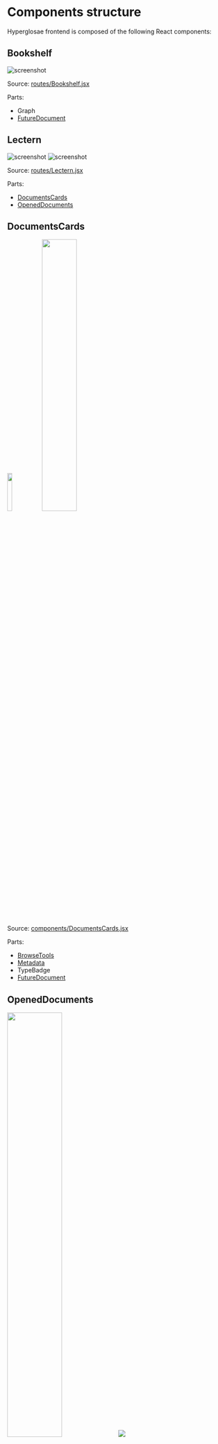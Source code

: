 # Components structure

Hyperglosae frontend is composed of the following React components:

## Bookshelf

![screenshot](../../docs/component_bookshelf.png)

Source: [routes/Bookshelf.jsx](https://github.com/Hypertopic/HyperGlosae/blob/main/frontend/src/routes/Bookshelf.jsx)

Parts:

- Graph
- [FutureDocument](#futuredocument)


## Lectern

![screenshot](../../docs/component_lectern.png)
![screenshot](../../docs/component_lectern2.png)

Source: [routes/Lectern.jsx](https://github.com/Hypertopic/HyperGlosae/blob/main/frontend/src/routes/Lectern.jsx)

Parts:

- [DocumentsCards](#documentscards)
- [OpenedDocuments](#openeddocuments)

## DocumentsCards

<img src="../../docs/component_documentscards.png" width="15%" />
<img src="../../docs/component_documentscards2.png" width="40%" />

Source: [components/DocumentsCards.jsx](https://github.com/Hypertopic/HyperGlosae/blob/main/frontend/src/components/DocumentsCards.jsx)

Parts:

- [BrowseTools](#browsetools)
- [Metadata](#metadata)
- TypeBadge
- [FutureDocument](#futuredocument)

## OpenedDocuments

<img src="../../docs/component_openeddocuments.png" width="50%" />
<img src="../../docs/component_openeddocuments2.png" />

Source: [components/OpenedDocuments.jsx](https://github.com/Hypertopic/HyperGlosae/blob/main/frontend/src/components/OpenedDocuments.jsx)

Parts:

- [BrowseTools](#browsetools)
- [Metadata](#metadata)
- TypeBadge
- Type
- [Passage](#passage)

## BrowseTools

<img src="../../docs/component_browsetools.png" width="5%" />
<img src="../../docs/component_browsetools2.png" width="5%" />

Source: [components/BrowseTools.jsx](https://github.com/Hypertopic/HyperGlosae/blob/main/frontend/src/components/BrowseTools.jsx)

Parts: **none**

## Metadata

<img src="../../docs/component_metadata.png" width="10%" />
<img src="../../docs/component_metadata2.png" width="30%" />

Source: [components/Metadata.jsx](https://github.com/Hypertopic/HyperGlosae/blob/main/frontend/src/components/Metadata.jsx)

Parts: **none**

## FutureDocument

<img src="../../docs/component_futuredocument.png" width="20%" />
<img src="../../docs/component_futuredocument2.png" width="35%" />
<img src="../../docs/component_futuredocument3.png" width="35%" />

Source: [components/FutureDocument.jsx](https://github.com/Hypertopic/HyperGlosae/blob/main/frontend/src/components/FutureDocument.jsx)

Parts: **none**


## Passage

<img src="../../docs/component_passage.png" width="60%" />
<img src="../../docs/component_passage2.png" />
<img src="../../docs/component_passage3.png" />

Source: [components/Passage.jsx](https://github.com/Hypertopic/HyperGlosae/blob/main/frontend/src/components/Passage.jsx)

Parts:

- [FormattedText](#formattedtext)
- [EditableText](#editabletext)

## FormattedText

Source: [components/FormattedText.jsx](https://github.com/Hypertopic/HyperGlosae/blob/main/frontend/src/components/FormattedText.jsx)

Parts:

- [EditableText](#editabletext)

## EditableText

Source: [components/EditableText.jsx](https://github.com/Hypertopic/HyperGlosae/blob/main/frontend/src/components/EditableText.jsx)

Parts:

- [CroppedImage](#croppedimage)
- [VideoComment](#videocomment)

## CroppedImage

Source: [components/CroppedImage.jsx](https://github.com/Hypertopic/HyperGlosae/blob/main/frontend/src/components/CroppedImage.jsx)

Parts: **none**

## VideoCommment

Source: [components/VideoComment.jsx](https://github.com/Hypertopic/HyperGlosae/blob/main/frontend/src/components/VideoComment.jsx)

Parts: **none**
